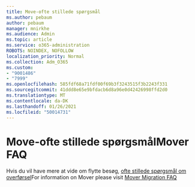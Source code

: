 ```yaml
---
title: Move-ofte stillede spørgsmål
ms.author: pebaum
author: pebaum
manager: mnirkhe
ms.audience: Admin
ms.topic: article
ms.service: o365-administration
ROBOTS: NOINDEX, NOFOLLOW
localization_priority: Normal
ms.collection: Adm_O365
ms.custom:
- "9001486"
- "7999"
ms.openlocfilehash: 585fdf68a71fdf00f69b3f3243515f3b2243f331
ms.sourcegitcommit: 41ddd8e65e9bfdacb6d8a96e0d42426998ffd2d0
ms.translationtype: MT
ms.contentlocale: da-DK
ms.lasthandoff: 01/26/2021
ms.locfileid: "50014731"
---
```

# <a name="mover-faq"></a><span data-ttu-id="88a40-102">Move-ofte stillede spørgsmål</span><span class="sxs-lookup"><span data-stu-id="88a40-102">Mover FAQ</span></span>

<span data-ttu-id="88a40-103">Hvis du vil have mere at vide om flytte besøg, [ofte stillede spørgsmål om overførsel](https://docs.microsoft.com/sharepointmigration/mover-migration-faq)</span><span class="sxs-lookup"><span data-stu-id="88a40-103">For information on Mover please visit [Mover Migration FAQ](https://docs.microsoft.com/sharepointmigration/mover-migration-faq)</span></span>
